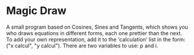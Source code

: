 # Magic Draw
A small program based on Cosines, Sines and Tangents, which shows you who draws equations in different forms, each one prettier than the next. <br>
To add your own representation, add it to the 'calculation' list in the form: ("x calcul", "y calcul"). 
There are two variables to use: p and i. 
